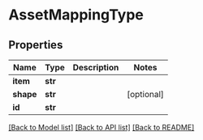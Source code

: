 # AssetMappingType

## Properties
Name | Type | Description | Notes
------------ | ------------- | ------------- | -------------
**item** | **str** |  | 
**shape** | **str** |  | [optional] 
**id** | **str** |  | 

[[Back to Model list]](../README.md#documentation-for-models) [[Back to API list]](../README.md#documentation-for-api-endpoints) [[Back to README]](../README.md)


